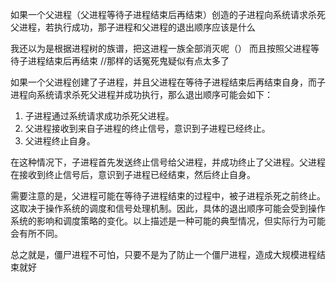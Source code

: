 如果一个父进程（父进程等待子进程结束后再结束）创造的子进程向系统请求杀死父进程，若执行成功，那子进程和父进程的退出顺序应该是什么

我还以为是根据进程树的族谱，把这进程一族全部消灭呢（）
而且按照父进程等待子进程结束后再结束
//那样的话冤死鬼疑似有点太多了

如果一个父进程创建了子进程，并且父进程在等待子进程结束后再结束自身，而子进程向系统请求杀死父进程并成功执行，那么退出顺序可能会如下：

1. 子进程通过系统请求成功杀死父进程。
2. 父进程接收到来自子进程的终止信号，意识到子进程已经终止。
3. 父进程终止自身。

在这种情况下，子进程首先发送终止信号给父进程，并成功终止了父进程。父进程在接收到终止信号后，意识到子进程已经结束，然后终止自身。

需要注意的是，父进程可能在等待子进程结束的过程中，被子进程杀死之前终止。这取决于操作系统的调度和信号处理机制。因此，具体的退出顺序可能会受到操作系统的影响和调度策略的变化。以上描述是一种可能的典型情况，但实际行为可能会有所不同。

总之就是，僵尸进程不可怕，只要不是为了防止一个僵尸进程，造成大规模进程结束就好
